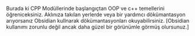 Burada ki CPP Modüllerinde başlangıçtan OOP ve c++ temellerini öğreniceksiniz. Aklınıza takılan yerlerde veya bir yardımcı dökümantasyon arıyorsanız Obsidian kullnarak dökümantasyonları okuyabilirsiniz. [Obsidian kullanımı zorunlu değil ancak daha güzel bir görünümle görmüş olursunuz.]
